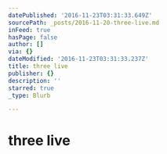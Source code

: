 ```yaml
---
datePublished: '2016-11-23T03:31:33.649Z'
sourcePath: _posts/2016-11-20-three-live.md
inFeed: true
hasPage: false
author: []
via: {}
dateModified: '2016-11-23T03:31:33.237Z'
title: three live
publisher: {}
description: ''
starred: true
_type: Blurb

---
```

# three live